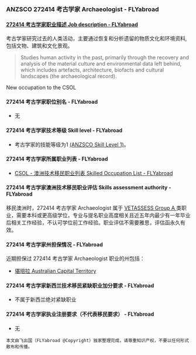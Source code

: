 ### ANZSCO 272414 考古学家 Archaeologist - FLYabroad ###

####  [272414 考古学家职业描述 Job description - FLYabroad](http://www.flyabroadvisa.com/anzsco/2724.html#272414)

考古学家研究过去的人类活动，主要通过恢复和分析遗留的物质文化和环境资料,包括文物、建筑和文化景观。

> Studies human activity in the past, primarily through the recovery and analysis of the material culture and environmental data left behind, which includes artefacts, architecture, biofacts and cultural landscapes (the archaeological record).

New occupation to the CSOL

#### 272414 考古学家职位别名 - FLYabroad
 
- 无

#### 272414 考古学家技术等级 Skill level - FLYabroad

- 考古学家的技能等级为1 [(ANZSCO Skill Level 1)](http://www.flyabroadvisa.com/anzsco/)。

#### 272414 考古学家所属职业列表 - FLYabroad

- [CSOL - 澳洲技术移民职业列表 Skilled Occupation List - FLYabroad](http://www.flyabroadvisa.com/sol/)

#### 272414 考古学家澳洲技术移民职业评估 Skills assessment authority - FLYabroad

移民澳洲时，272414 考古学家 Archaeologist 属于 [VETASSESS Group A ](http://www.flyabroadvisa.com/ass/vetassess.html)类职业，需要本科或更高级学位，专业与提名职业高度相关且近五年内最少有一年毕业后相关工作经验，不认可学位前工作经验。职业评估不需要雅思，评估函永久有效。

#### 272414 考古学家州担保情况 - FLYabroad

近期担保过 272414 考古学家 Archaeologist 职业的州包括：

- [堪培拉 Australian Capital Territory](http://www.flyabroadvisa.com/zdb/act.html)

#### 272414 考古学家新西兰技术移民紧缺职业加分要求 - FLYabroad

- 不属于新西兰绝对紧缺职业

#### 272414 考古学家执业注册要求（不代表移民要求） - FLYabroad

- 无

`本文由飞出国（FLYabroad @Copyright）独家整理完成，请尊重知识产权，不要以任何形式散布和传播。`